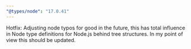 ```yaml
---
"@types/node": "17.0.41"
---
```


Hotfix: Adjusting node typos for good in the future, this has total influence in Node type definitions for Node.js behind tree structures. In my point of view this should be updated.
